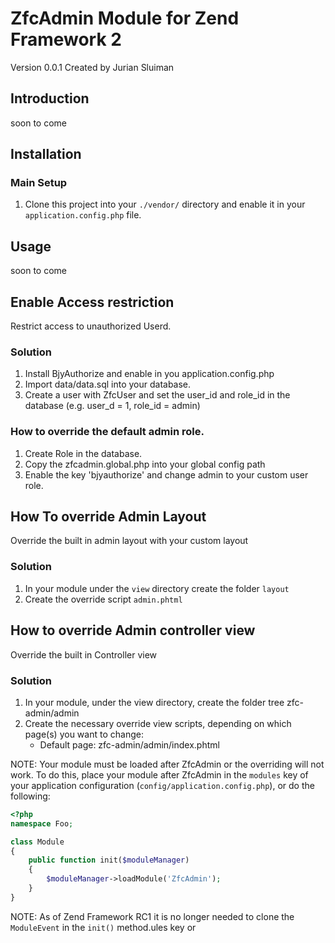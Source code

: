 # ZfcAdmin Module for Zend Framework 2

Version 0.0.1 Created by Jurian Sluiman

## Introduction

soon to come

## Installation

### Main Setup

1. Clone this project into your `./vendor/` directory and enable it in your
   `application.config.php` file.

## Usage
soon to come

## Enable Access restriction

Restrict access to unauthorized Userd.

### Solution

1. Install BjyAuthorize and enable in you application.config.php
2. Import data/data.sql into your database.
3. Create a user with ZfcUser and set the user_id and role_id in the database
    (e.g. user_d = 1, role_id = admin)

### How to override the default admin role.

1. Create Role in the database.
2. Copy the zfcadmin.global.php into your global config path
3. Enable the key 'bjyauthorize' and change admin to your custom user role.


## How To override Admin Layout

Override the built in admin layout with your custom layout

### Solution

1. In your module under the `view` directory create the folder `layout`
2. Create the override script `admin.phtml`

## How to override Admin controller view

Override the built in Controller view

### Solution

1. In your module, under the view directory, create the folder tree zfc-admin/admin
2. Create the necessary override view scripts, depending on which page(s) you want to change:
    * Default page: zfc-admin/admin/index.phtml


NOTE: Your module must be loaded after ZfcAdmin or the overriding will not work.  To do this, place your module after ZfcAdmin in the `modules` key of your application configuration (`config/application.config.php`), or do the following:

```php
<?php
namespace Foo;

class Module
{
    public function init($moduleManager)
    {
        $moduleManager->loadModule('ZfcAdmin');
    }
}
```

NOTE: As of Zend Framework RC1 it is no longer needed to clone the `ModuleEvent` in the `init()` method.ules key or 